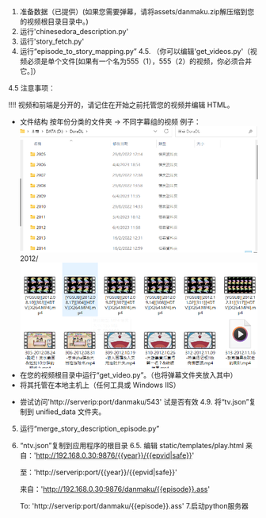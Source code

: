 1. 准备数据（已提供）(如果您需要弹幕，请将assets/danmaku.zip解压缩到您的视频根目录目录中。)
2. 运行'chinesedora_description.py'
3. 运行'story_fetch.py'
4. 运行“episode_to_story_mapping.py”
4.5. （你可以编辑'get_videos.py'（视频必须是单个文件[如果有一个名为555（1），555（2）的视频，你必须合并它。]）

4.5 注意事项：

!!!! 视频和前端是分开的，请记住在开始之前托管您的视频并编辑 HTML。

- 文件结构
   按年份分类的文件夹 -> 不同字幕组的视频
   例子：
   ![shot06](../images/shot06.png)
   2012/
   ![shot07](../images/shot07.png)
- 在您的视频根目录中运行“get_video.py”。（也将弹幕文件夹放入其中）
- 将其托管在本地主机上（任何工具或 Windows IIS）
* 尝试访问'http://serverip:port/danmaku/543' 试是否有效
4.9. 将“tv.json”复制到 unified_data 文件夹。
5. 运行“merge_story_description_episode.py”
6. “ntv.json”复制到应用程序的根目录
6.5. 编辑 static/templates/play.html
     来自：'http://192.168.0.30:9876/{{year}}/{{epvid|safe}}'

     至：'http://serverip:port/{{year}}/{{epvid|safe}}'

     来自：'http://192.168.0.30:9876/danmaku/{{episode}}.ass'

     To: 'http://serverip:port/danmaku/{{episode}}.ass'
7.启动python服务器
~~~~~~~~~~~~~~~~~~~~~~~~~~~~~~~~~~~~~~~~~~~~~~~~~~~~~~~~~~~
